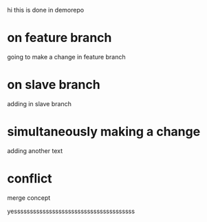 hi this is done in demorepo


# on feature branch
going to make a change in feature branch


# on slave branch

adding in slave branch

# simultaneously making a change
adding another text

# conflict

merge concept

yessssssssssssssssssssssssssssssssssssss

